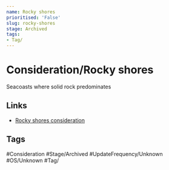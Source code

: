 ```yaml
---
name: Rocky shores
prioritised: 'False'
slug: rocky-shores
stage: Archived
tags:
- Tag/
---
```


# Consideration/Rocky shores

Seacoasts where solid rock predominates

## Links

* [Rocky shores consideration](https://design.planning.data.gov.uk/planning-consideration/rocky-shores)

## Tags

#Consideration #Stage/Archived #UpdateFrequency/Unknown #OS/Unknown #Tag/
